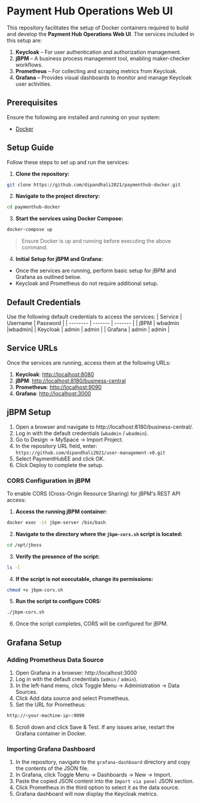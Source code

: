 # Payment Hub Operations Web UI

This repository facilitates the setup of Docker containers required to build and develop the **Payment Hub Operations Web UI**. The services included in this setup are:

1. **Keycloak** – For user authentication and authorization management.
2. **jBPM** – A business process management tool, enabling maker-checker workflows.
3. **Prometheus** – For collecting and scraping metrics from Keycloak.
4. **Grafana** – Provides visual dashboards to monitor and manage Keycloak user activities.

## Prerequisites

Ensure the following are installed and running on your system:
- [Docker](https://www.docker.com/)

## Setup Guide

Follow these steps to set up and run the services:

1. **Clone the repository:**
```bash
git clone https://github.com/dipandhali2021/paymenthub-docker.git
```
2. **Navigate to the project directory:**
```bash
cd paymenthub-docker
```
3. **Start the services using Docker Compose:**
```bash
docker-compose up
```
> Ensure Docker is up and running before executing the above command.

4. **Initial Setup for jBPM and Grafana:**

- Once the services are running, perform basic setup for jBPM and Grafana as outlined below.
- Keycloak and Prometheus do not require additional setup.


## Default Credentials
Use the following default credentials to access the services:
| Service    | Username | Password |
| -------- | ------- | -------  |
| jBPM  | wbadmin  |wbadmin|
| Keycloak | admin    |    admin      |
| Grafana    | admin    |   admin       |


## Service URLs
Once the services are running, access them at the following URLs:


1. **Keycloak**: [http://localhost:8080](http://localhost:8080) 
2. **jBPM**: [http://localhost:8180/business-central](http://localhost:8180/business-central) 
3. **Prometheus**: [http://localhost:9090](http://localhost:9090) 
4. **Grafana**: [http://localhost:3000](http://localhost:3000)


## jBPM Setup
1. Open a browser and navigate to http://localhost:8180/business-central/.
2. Log in with the default credentials (`wbadmin` / `wbadmin`).
3. Go to Design → MySpace → Import Project.
4. In the repository URL field, enter:
`https://github.com/dipandhali2021/user-management-v0.git`
5. Select PaymentHubEE and click OK.
6. Click Deploy to complete the setup.


### CORS Configuration in jBPM
To enable CORS (Cross-Origin Resource Sharing) for jBPM's REST API access:

1. **Access the running jBPM container:**

```bash
docker exec -it jbpm-server /bin/bash
```

2. **Navigate to the directory where the `jbpm-cors.sh` script is located:**

```bash
cd /opt/jboss
```

3. **Verify the presence of the script:**
```bash
ls -l
```

4. **If the script is not executable, change its permissions:**
```bash
chmod +x jbpm-cors.sh
```

5. **Run the script to configure CORS:**
```bash
./jbpm-cors.sh
```
6. Once the script completes, CORS will be configured for jBPM.

## Grafana Setup

### Adding Prometheus Data Source
1. Open Grafana in a browser: http://localhost:3000
2. Log in with the default credentials (`admin` / `admin`).
3. In the left-hand menu, click Toggle Menu → Administration → Data Sources.
4. Click Add data source and select Prometheus.
5. Set the URL for Prometheus:
```bash
http://<your-machine-ip>:9090
```

6. Scroll down and click Save & Test.
If any issues arise, restart the Grafana container in Docker.

### Importing Grafana Dashboard
1. In the repository, navigate to the `grafana-dashboard` directory and copy the contents of the JSON file.
2. In Grafana, click Toggle Menu → Dashboards → New → Import.
3. Paste the copied JSON content into the `Import via panel` JSON section.
4. Click Prometheus in the third option to select it as the data source.
5. Grafana dashboard will now display the Keycloak metrics.


